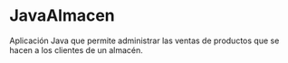 # JavaAlmacen
Aplicación Java que permite administrar las ventas de productos que se hacen a los clientes de un almacén.
